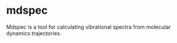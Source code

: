 # mdspec
Mdspec is a tool for calculating vibrational spectra from molecular dynamics trajectories.
